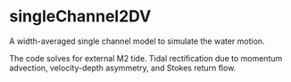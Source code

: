 # singleChannel2DV

A width-averaged single channel model to simulate the water motion.

The code solves for external M2 tide. Tidal rectification due to momentum advection, velocity-depth asymmetry, and Stokes return flow.
